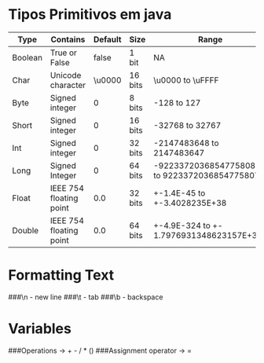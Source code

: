 # Tipos Primitivos em java

| Type  |  Contains | Default | Size | Range |
| ------ | ------ | ------ | ------ | ------ |
| Boolean  | True or False  | false | 1 bit | NA |
| Char  | Unicode character  | \u0000 | 16 bits | \u0000 to \uFFFF |
| Byte | Signed integer | 0 | 8 bits | -128 to 127 |
| Short | Signed integer | 0 | 16 bits | -32768 to 32767 |
| Int | Signed integer | 0 | 32 bits | -2147483648 to 2147483647 |
| Long | Signed Integer | 0 | 64 bits | -9223372036854775808L to 9223372036854775807L |
| Float | IEEE 754 floating point | 0.0 | 32 bits | +-1.4E-45 to +-3.4028235E+38
| Double | IEEE 754 floating point | 0.0 | 64 bits | +-4.9E-324 to +- 1.7976931348623157E+308 |

# Formatting Text
###\n - new line
###\t - tab
###\b - backspace

# Variables
###Operations -> + - / * ()
###Assignment operator -> =
